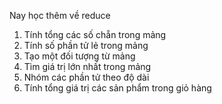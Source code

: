 Nay học thêm về reduce

1. Tính tổng các số chẵn trong mảng
2. Tính số phần tử lẻ trong mảng
3. Tạo một đối tượng từ mảng
4. Tìm giá trị lớn nhất trong mảng
5. Nhóm các phần tử theo độ dài
6. Tính tổng giá trị các sản phẩm trong giỏ hàng
